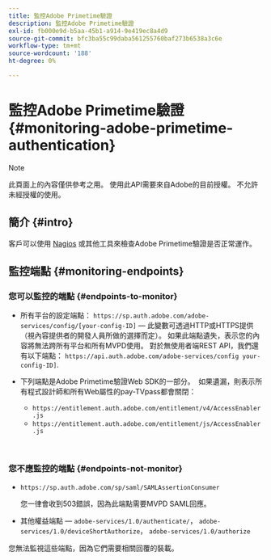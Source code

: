 ```yaml
---
title: 監控Adobe Primetime驗證
description: 監控Adobe Primetime驗證
exl-id: fb000e9d-b5aa-45b1-a914-9e419ec8a4d9
source-git-commit: bfc3ba55c99daba561255760baf273b6538a3c6e
workflow-type: tm+mt
source-wordcount: '188'
ht-degree: 0%

---
```


# 監控Adobe Primetime驗證 {#monitoring-adobe-primetime-authentication}

>[!NOTE]
>
>此頁面上的內容僅供參考之用。 使用此API需要來自Adobe的目前授權。 不允許未經授權的使用。

## 簡介 {#intro}

客戶可以使用 [Nagios](http://www.nagios.org) 或其他工具來檢查Adobe Primetime驗證是否正常運作。 

## 監控端點 {#monitoring-endpoints}

### 您可以監控的端點 {#endpoints-to-monitor}

* 所有平台的設定端點： `https://sp.auth.adobe.com/adobe-services/config/[your-config-ID]` — 此變數可透過HTTP或HTTPS提供（視內容提供者的開發人員所做的選擇而定）。 如果此端點遺失，表示您的內容將無法跨所有平台和所有MVPD使用。 對於無使用者端REST API，我們還有以下端點：  `https://api.auth.adobe.com/adobe-services/config your-config-ID]`.

* 下列端點是Adobe Primetime驗證Web SDK的一部分。  如果遺漏，則表示所有程式設計師和所有Web屬性的pay-TVpass都會關閉：

   * `https://entitlement.auth.adobe.com/entitlement/v4/AccessEnabler.js`
   * `https://entitlement.auth.adobe.com/entitlement/js/AccessEnabler.js`

 
### 您不應監控的端點 {#endpoints-not-monitor}

* `https://sp.auth.adobe.com/sp/saml/SAMLAssertionConsumer`

   您一律會收到503錯誤，因為此端點需要MVPD SAML回應。

* 其他權益端點 —  `adobe-services/1.0/authenticate/`， `adobe-services/1.0/deviceShortAuthorize`， `adobe-services/1.0/authorize`

您無法監視這些端點，因為它們需要相關回覆的裝載。

